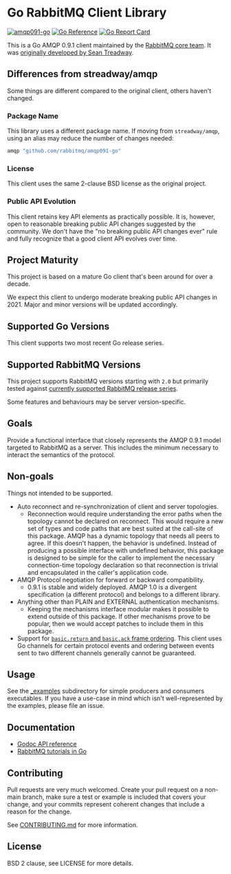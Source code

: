 # Go RabbitMQ Client Library

[![amqp091-go](https://github.com/rabbitmq/amqp091-go/actions/workflows/tests.yml/badge.svg)](https://github.com/rabbitmq/amqp091-go/actions/workflows/tests.yml)
[![Go Reference](https://pkg.go.dev/badge/github.com/rabbitmq/amqp091-go.svg)](https://pkg.go.dev/github.com/rabbitmq/amqp091-go)
[![Go Report Card](https://goreportcard.com/badge/github.com/rabbitmq/amqp091-go)](https://goreportcard.com/report/github.com/rabbitmq/amqp091-go)

This is a Go AMQP 0.9.1 client maintained by the [RabbitMQ core team](https://github.com/rabbitmq).
It was [originally developed by Sean Treadway](https://github.com/streadway/amqp).

## Differences from streadway/amqp

Some things are different compared to the original client,
others haven't changed.

### Package Name

This library uses a different package name. If moving from `streadway/amqp`,
using an alias may reduce the number of changes needed:

``` go
amqp "github.com/rabbitmq/amqp091-go"
```

### License

This client uses the same 2-clause BSD license as the original project.

### Public API Evolution

 This client retains key API elements as practically possible.
 It is, however, open to reasonable breaking public API changes suggested by the community.
 We don't have the "no breaking public API changes ever" rule and fully recognize
 that a good client API evolves over time.


## Project Maturity

This project is based on a mature Go client that's been around for over a decade.

We expect this client to undergo moderate breaking public API changes in 2021.
Major and minor versions will be updated accordingly.


## Supported Go Versions

This client supports two most recent Go release series.


## Supported RabbitMQ Versions

This project supports RabbitMQ versions starting with `2.0` but primarily tested
against [currently supported RabbitMQ release series](https://www.rabbitmq.com/versions.html).

Some features and behaviours may be server version-specific.

## Goals

Provide a functional interface that closely represents the AMQP 0.9.1 model
targeted to RabbitMQ as a server. This includes the minimum necessary to
interact the semantics of the protocol.

## Non-goals

Things not intended to be supported.

  * Auto reconnect and re-synchronization of client and server topologies.
    * Reconnection would require understanding the error paths when the
      topology cannot be declared on reconnect.  This would require a new set
      of types and code paths that are best suited at the call-site of this
      package.  AMQP has a dynamic topology that needs all peers to agree. If
      this doesn't happen, the behavior is undefined.  Instead of producing a
      possible interface with undefined behavior, this package is designed to
      be simple for the caller to implement the necessary connection-time
      topology declaration so that reconnection is trivial and encapsulated in
      the caller's application code.
  * AMQP Protocol negotiation for forward or backward compatibility.
    * 0.9.1 is stable and widely deployed.  AMQP 1.0 is a divergent
      specification (a different protocol) and belongs to a different library.
  * Anything other than PLAIN and EXTERNAL authentication mechanisms.
    * Keeping the mechanisms interface modular makes it possible to extend
      outside of this package.  If other mechanisms prove to be popular, then
      we would accept patches to include them in this package.
  * Support for [`basic.return` and `basic.ack` frame ordering](https://www.rabbitmq.com/confirms.html#when-publishes-are-confirmed).
    This client uses Go channels for certain protocol events and ordering between
    events sent to two different channels generally cannot be guaranteed.

## Usage

See the [_examples](_examples) subdirectory for simple producers and consumers executables.
If you have a use-case in mind which isn't well-represented by the examples,
please file an issue.

## Documentation

 * [Godoc API reference](http://godoc.org/github.com/rabbitmq/amqp091-go)
 * [RabbitMQ tutorials in Go](https://github.com/rabbitmq/rabbitmq-tutorials/tree/master/go)

## Contributing

Pull requests are very much welcomed.  Create your pull request on a non-main
branch, make sure a test or example is included that covers your change, and
your commits represent coherent changes that include a reason for the change.

See [CONTRIBUTING.md](CONTRIBUTING.md) for more information.

## License

BSD 2 clause, see LICENSE for more details.
